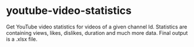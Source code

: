 # youtube-video-statistics
Get YouTube video statistics for videos of a given channel Id. Statistics are containing views, likes, dislikes, duration and much more data. Final output is a .xlsx file.
